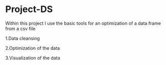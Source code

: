 # Project-DS

Within this project I use the basic tools for an optimization of a data frame from a csv file

1.Data cleansing

2.Optimization of the data

3.Visualization of the data
